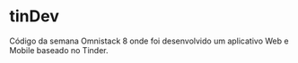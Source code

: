 # tinDev
Código da semana Omnistack 8 onde foi desenvolvido um aplicativo Web e Mobile baseado no Tinder.
